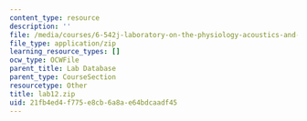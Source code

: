 ```yaml
---
content_type: resource
description: ''
file: /media/courses/6-542j-laboratory-on-the-physiology-acoustics-and-perception-of-speech-fall-2005/21fb4ed4f775e8cb6a8ae64bdcaadf45_lab12.zip
file_type: application/zip
learning_resource_types: []
ocw_type: OCWFile
parent_title: Lab Database
parent_type: CourseSection
resourcetype: Other
title: lab12.zip
uid: 21fb4ed4-f775-e8cb-6a8a-e64bdcaadf45
---
```

